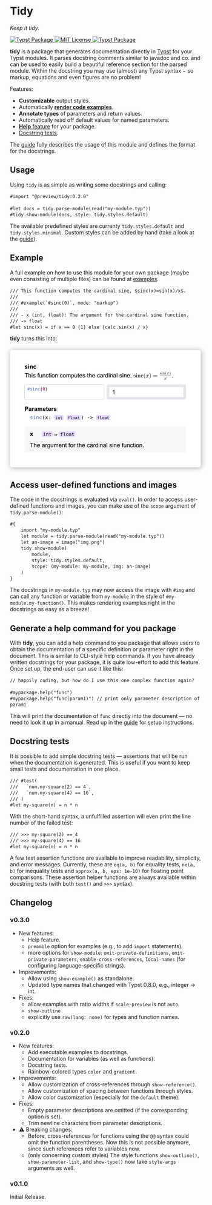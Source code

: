 
# Tidy
*Keep it tidy.*

<p>
  <a href="https://typst.app/docs/packages/">
    <img alt="Typst Package" src="https://img.shields.io/badge/dynamic/toml?url=https%3A%2F%2Fraw.githubusercontent.com%2FMc-Zen%2Ftidy%2Fmain%2Ftypst.toml&query=%24.package.version&prefix=v&logo=typst&label=package&color=239DAD"/>
  </a>
  <!-- <a href="https://github.com/Mc-Zen/tidy/actions/workflows/run_tests.yml">
    <img alt="Test Status" src="https://github.com/Mc-Zen/tidy/actions/workflows/run_tests.yml/badge.svg"/>
  </a> -->
  <a href="https://github.com/Mc-Zen/tidy/blob/main/LICENSE">
    <img alt="MIT License" src="https://img.shields.io/badge/license-MIT-blue"/>
  </a>
  <a href="https://raw.githubusercontent.com/Mc-Zen/tidy/main/docs/tidy-guide.pdf" target="_blank">
    <img alt="Typst Package" src="https://img.shields.io/badge/manual-.pdf-purple"/>
  </a>
</p>

**tidy** is a package that generates documentation directly in [Typst](https://typst.app/) for your Typst modules. It parses docstring comments similar to javadoc and co. and can be used to easily build a beautiful reference section for the parsed module.  Within the docstring you may use (almost) any Typst syntax − so markup, equations and even figures are no problem!

Features:
- **Customizable** output styles. 
- Automatically [**render code examples**](#example). 
- **Annotate types** of parameters and return values.
- Automatically read off default values for named parameters.
- [**Help** feature](#generate-a-help-command-for-you-package) for your package. 
- [Docstring tests](#docstring-tests). 


The [guide](./docs/tidy-guide.pdf) fully describes the usage of this module and defines the format for the docstrings. 

## Usage

Using `tidy` is as simple as writing some docstrings and calling:
```typ
#import "@preview/tidy:0.2.0"

#let docs = tidy.parse-module(read("my-module.typ"))
#tidy.show-module(docs, style: tidy.styles.default)
```

The available predefined styles are currenty `tidy.styles.default` and `tidy.styles.minimal`. Custom styles can be added by hand (take a look at the [guide](./docs/tidy-guide.pdf)). 

## Example

A full example on how to use this module for your own package (maybe even consisting of multiple files) can be found at [examples](https://github.com/Mc-Zen/tidy/tree/main/examples).

```typ
/// This function computes the cardinal sine, $sinc(x)=sin(x)/x$. 
///
/// #example(`#sinc(0)`, mode: "markup")
///
/// - x (int, float): The argument for the cardinal sine function. 
/// -> float
#let sinc(x) = if x == 0 {1} else {calc.sin(x) / x}
```

**tidy** turns this into:

<h3 align="center">
  <img alt="Tidy example output" src="docs/images/sincx-docs.svg" style="max-width: 100%; padding: 10px 10px; box-shadow: 1pt 1pt 10pt 0pt #AAAAAA; border-radius: 4pt; box-sizing: border-box; background: white">
</h3>


## Access user-defined functions and images

The code in the docstrings is evaluated via `eval()`. In order to access user-defined functions and images, you can make use of the `scope` argument of `tidy.parse-module()`:

```typ
#{
    import "my-module.typ"
    let module = tidy.parse-module(read("my-module.typ"))
    let an-image = image("img.png")
    tidy.show-module(
        module,
        style: tidy.styles.default,
        scope: (my-module: my-module, img: an-image)
    )
}
```
The docstrings in `my-module.typ` may now access the image with `#img` and can call any function or variable from `my-module` in the style of `#my-module.my-function()`. This makes rendering examples right in the docstrings as easy as a breeze!

## Generate a help command for you package
With **tidy**, you can add a help command to you package that allows users to obtain the documentation of a specific definition or parameter right in the document. This is similar to CLI-style help commands. If you have already written docstrings for your package, it is quite low-effort to add this feature. Once set up, the end-user can use it like this:

```typ
// happily coding, but how do I use this one complex function again?

#mypackage.help("func")
#mypackage.help("func(param1)") // print only parameter description of param1
```

This will print the documentation of `func` directly into the document — no need to look it up in a manual. Read up in the [guide](./docs/tidy-guide.pdf) for setup instructions. 

## Docstring tests
It is possible to add simple docstring tests — assertions that will be run when the documentation is generated. This is useful if you want to keep small tests and documentation in one place. 
```typ
/// #test(
///   `num.my-square(2) == 4`,
///   `num.my-square(4) == 16`,
/// )
#let my-square(n) = n * n
```
With the short-hand syntax, a unfulfilled assertion will even print the line number of the failed test:
```typ
/// >>> my-square(2) == 4
/// >>> my-square(4) == 16
#let my-square(n) = n * n
```
A few test assertion functions are available to improve readability, simplicity, and error messages. Currently, these are `eq(a, b)` for equality tests, `ne(a, b)` for inequality tests and `approx(a, b, eps: 1e-10)` for floating point comparisons. These assertion helper functions are always available within docstring tests (with both `test()` and `>>>` syntax). 


## Changelog

### v0.3.0
- New features:
  - Help feature. 
  - `preamble` option for examples (e.g., to add `import` statements). 
  - more options for `show-module`: `omit-private-definitions`, `omit-private-parameters`, `enable-cross-references`, `local-names` (for configuring language-specific strings). 
- Improvements:
  - Allow using `show-example()` as standalone. 
  - Updated type names that changed with Typst 0.8.0, e.g., integer -> int. 
- Fixes:
  - allow examples with ratio widths if `scale-preview` is not `auto`.
  - `show-outline`
  - explicitly use `raw(lang: none)` for types and function names. 

### v0.2.0
- New features:
  - Add executable examples to docstrings. 
  - Documentation for variables (as well as functions). 
  - Docstring tests. 
  - Rainbow-colored types `color` and `gradient`. 
- Improvements:
  - Allow customization of cross-references through `show-reference()`. 
  - Allow customization of spacing between functions through styles. 
  - Allow color customization (especially for the `default` theme). 
- Fixes:
  - Empty parameter descriptions are omitted (if the corresponding option is set). 
  - Trim newline characters from parameter descriptions. 
- ⚠️ Breaking changes:
  - Before, cross-references for functions using the `@@` syntax could omit the function parentheses. Now this is not possible anymore, since such references refer to variables now. 
  - (only concerning custom styles) The style functions `show-outline()`, `show-parameter-list`, and `show-type()` now take `style-args` arguments as well. 

### v0.1.0

Initial Release.